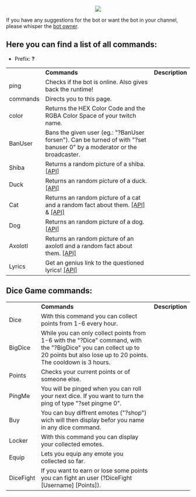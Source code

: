 
<p align="center">
  <img src="https://static-cdn.jtvnw.net/jtv_user_pictures/c1b46cfb-6bd0-48a7-8bdf-db288daa35f2-profile_image-300x300.png" />
</p>

If you have any suggestions for the bot or want the bot in your channel, please whisper the [bot owner](https://twitch.tv/benASTRO).
## Here you can find a list of all commands:

* Prefix: **?**

<table>
  <th>
    <td>
      <b> Commands </b>
    </td>
    <td>
      <b> Description </b>
    </td>
  </th>
  <tr>
    <td>
      ping 
    </td>
    <td>
      Checks if the bot is online. Also gives back the runtime!
    </td>
  </tr>
  <tr>
    <td>
      commands
    </td>
    <td>
      Directs you to this page.
    </td>
  </tr>
  <tr>
    <td>
      color
    </td>
    <td>
      Returns the HEX Color Code and the RGBA Color Space of your twitch name.
    </td>
  </tr>
  <tr>
    <td>
      BanUser
    </td>
    <td>
      Bans the given user (eg.: "?BanUser forsen"). Can be turned of with "?set banuser 0" by a moderator or the broadcaster.
    </td>
  </tr>
  <tr>
    <td>
      Shiba
    </td>
    <td>
      Returns a random picture of a shiba. <a href="http://shibe.online/api/shibes">[API]</a>
    </td>
  </tr>
  <tr>
    <td>
      Duck
    </td>
    <td>
      Returns an random picture of a duck. <a href="https://random-d.uk/api/random">[API]</a>
    </td>
  </tr>
  <tr>
    <td>
      Cat
    </td>
    <td>
      Returns an random picture of a cat and a random fact about them. <a href="https://aws.random.cat/meow">[API]</a> & <a href="https://catfact.ninja/fact">[API]</a>
    </td>
  </tr>
  <tr>
    <td>
      Dog
    </td>
    <td>
      Returns an random picture of a dog. <a href="https://random.dog/woof.json">[API]</a>
    </td>
  </tr>
  <tr>
    <td>
      Axolotl
    </td>
    <td>
      Returns an random picture of an axolotl and a random fact about them. <a href="https://axoltlapi.herokuapp.com/">[API]</a>
    </td>
  </tr>
  <tr>
    <td>
      Lyrics
    </td>
    <td>
      Get an genius link to the questioned lyrics! <a href="https://some-random-api.ml/lyrics?title=">[API]</a>
    </td>
  </tr>
</table>

## Dice Game commands:

<table>
  <th>
    <td>
      <b> Commands </b>
    </td>
    <td>
      <b> Description </b>
    </td>
  </th>
  <tr>
    <td>
      Dice
    </td>
    <td>
      With this command you can collect points from 1-6 every hour.
    </td>
  </tr>
  <tr>
    <td>
      BigDice
    </td>
    <td>
      While you can only collect points from 1-6 with the "?Dice" command, with the "?BigDice" you can collect up to 20 points but also lose up to 20 points. The cooldown is 3 hours.
    </td>
  </tr>
  <tr>
    <td>
      Points
    </td>
    <td>
      Checks your current points or of someone else.
    </td>
  </tr>
  <tr>
    <td>
      PingMe
    </td>
    <td>
      You will be pinged when you can roll your next dice. If you want to turn the ping of type "?set pingme 0".
    </td>
  </tr>
  <tr>
    <td>
      Buy
    </td>
    <td>
      You can buy diffrent emotes ("?shop") wich will then display befor you name in any dice command.
    </td>
  </tr>
  <tr>
    <td>
      Locker
    </td>
    <td>
      With this command you can display your collected emotes.
    </td>
  </tr>
  <tr>
    <td>
      Equip
    </td>
    <td>
      Lets you equip any emote you collected so far.
    </td>
  </tr>
  <tr>
    <td>
      DiceFight
    </td>
    <td>
      If you want to earn or lose some points you can fight an user (?DiceFight [Username] [Points]).
    </td>
  </tr>
</table>
